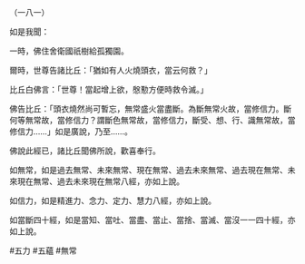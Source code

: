 （一八一）

如是我聞：

一時，佛住舍衛國祇樹給孤獨園。

爾時，世尊告諸比丘：「猶如有人火燒頭衣，當云何救？」

比丘白佛言：「世尊！當起增上欲，慇懃方便時救令滅。」

佛告比丘：「頭衣燒然尚可暫忘，無常盛火當盡斷。為斷無常火故，當修信力。斷何等無常故，當修信力？謂斷色無常故，當修信力，斷受、想、行、識無常故，當修信力……」如是廣說，乃至……。

佛說此經已，諸比丘聞佛所說，歡喜奉行。

如無常，如是過去無常、未來無常、現在無常、過去未來無常、過去現在無常、未來現在無常、過去未來現在無常八經，亦如上說。

如信力，如是精進力、念力、定力、慧力八經，亦如上說。

如當斷四十經，如是當知、當吐、當盡、當止、當捨、當滅、當沒一一四十經，亦如上說。



#五力
#五蘊
#無常
